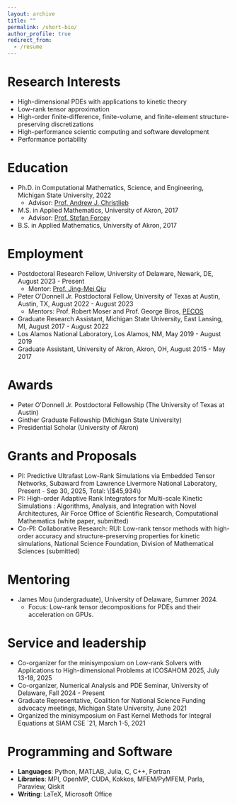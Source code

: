 ```yaml
---
layout: archive
title: ""
permalink: /short-bio/
author_profile: true
redirect_from:
  - /resume
---
```


# Research Interests
* High-dimensional PDEs with applications to kinetic theory
* Low-rank tensor approximation
* High-order finite-difference, finite-volume, and finite-element structure-preserving discretizations
* High-performance scientic computing and software development
* Performance portability

# Education
* Ph.D. in Computational Mathematics, Science, and Engineering, Michigan State University, 2022
  * Advisor: [Prof. Andrew J. Christlieb](http://www.the-christlieb-group.org/)
* M.S. in Applied Mathematics, University of Akron, 2017
  * Advisor: [Prof. Stefan Forcey](https://sforcey.github.io/sf34/)
* B.S. in Applied Mathematics, University of Akron, 2017

# Employment
* Postdoctoral Research Fellow, University of Delaware, Newark, DE, August 2023 - Present
  * Mentor: [Prof. Jing-Mei Qiu](https://jingmeiqiu.github.io/)
* Peter O'Donnell Jr. Postdoctoral Fellow, University of Texas at Austin, Austin, TX, August 2022 - August 2023
  * Mentors: Prof. Robert Moser and Prof. George Biros, [PECOS](https://pecos.oden.utexas.edu/)
* Graduate Research Assistant, Michigan State University, East Lansing, MI, August 2017 - August 2022
* Los Alamos National Laboratory, Los Alamos, NM, May 2019 - August 2019
* Graduate Assistant, University of Akron, Akron, OH, August 2015 - May 2017

# Awards
* Peter O'Donnell Jr. Postdoctoral Fellowship (The University of Texas at Austin)
* Ginther Graduate Fellowship (Michigan State University)
* Presidential Scholar (University of Akron)

# Grants and Proposals
* PI: Predictive Ultrafast Low-Rank Simulations via Embedded Tensor Networks, Subaward from Lawrence Livermore National Laboratory, Present - Sep 30, 2025, Total: \\(\$45,934\\)
* PI: High-order Adaptive Rank Integrators for Multi-scale Kinetic Simulations : Algorithms, Analysis, and
Integration with Novel Architectures, Air Force Office of Scientific Research, Computational Mathematics (white paper, submitted)
* Co-PI: Collaborative Research: RUI: Low-rank tensor methods with high-order accuracy and structure-preserving properties for kinetic simulations, National Science Foundation, Division of Mathematical Sciences (submitted)

# Mentoring
* James Mou (undergraduate), University of Delaware, Summer 2024.     
  * Focus: Low-rank tensor decompositions for PDEs and their acceleration on GPUs.

# Service and leadership
* Co-organizer for the minisymposium on Low-rank Solvers with Applications to High-dimensional Problems  at ICOSAHOM 2025,  July 13-18, 2025
* Co-organizer, Numerical Analysis and PDE Seminar, University of Delaware, Fall 2024 - Present
* Graduate Representative, Coalition for National Science Funding advocacy meetings, Michigan State University, June 2021
* Organized the minisymposium on Fast Kernel Methods for Integral Equations at SIAM CSE `21, March 1-5, 2021

# Programming and Software
* **Languages**: Python, MATLAB, Julia, C, C++, Fortran
* **Libraries**: MPI, OpenMP, CUDA, Kokkos, MFEM/PyMFEM, Parla, Paraview, Qiskit
* **Writing**: LaTeX, Microsoft Office
